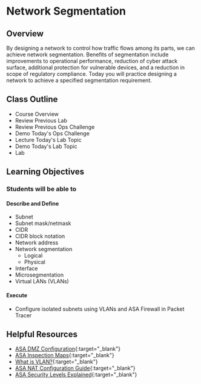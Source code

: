 # Network Segmentation

## Overview

By designing a network to control how traffic flows among its parts, we can achieve network segmentation. Benefits of segmentation include improvements to operational performance, reduction of cyber attack surface, additional protection for vulnerable devices, and a reduction in scope of regulatory compliance. Today you will practice designing a network to achieve a specified segmentation requirement.

## Class Outline

- Course Overview
- Review Previous Lab
- Review Previous Ops Challenge
- Demo Today's Ops Challenge
- Lecture Today's Lab Topic
- Demo Today's Lab Topic
- Lab

## Learning Objectives

### Students will be able to

#### Describe and Define

- Subnet
- Subnet mask/netmask
- CIDR
- CIDR block notation
- Network address
- Network segmentation
  - Logical
  - Physical
- Interface
- Microsegmentation
- Virtual LANs (VLANs)

#### Execute

- Configure isolated subnets using VLANs and ASA Firewall in Packet Tracer

## Helpful Resources

  - [ASA DMZ Configuration](https://www.packettracernetwork.com/labs/lab18-asa-dmz.html){:target="_blank"}
  - [ASA Inspection Maps](https://ip-life.net/creating-asa-inspection-maps/){:target="_blank"}
  - [What is VLAN?](https://www.guru99.com/vlan-definition-types-advantages.html#9){:target="_blank"}
  - [ASA NAT Configuration Guide](https://www.cisco.com/c/en/us/td/docs/security/asa/asa96/configuration/firewall/asa-96-firewall-config/nat-reference.html){:target="_blank"}
  - [ASA Security Levels Explained](https://geek-university.com/asa-security-levels-explained/){:target="_blank"}

